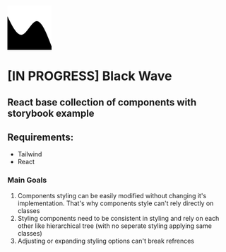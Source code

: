 ![alt text](./src/assets/svg/logo.svg?raw=true)

# [IN PROGRESS] Black Wave

## React base collection of components with storybook example

## Requirements:

- Tailwind
- React

### Main Goals

1. Components styling can be easily modified without changing it's implementation. That's why components style can't rely directly on classes
2. Styling components need to be consistent in styling and rely on each other like hierarchical tree (with no seperate styling applying same classes)
3. Adjusting or expanding styling options can't break refrences
